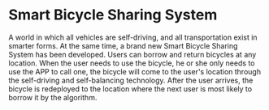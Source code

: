 # Smart Bicycle Sharing System

A world in which all vehicles are self-driving, and all transportation exist in smarter forms. At the same time, a brand new Smart Bicycle Sharing System has been developed. Users can borrow and return bicycles at any location. When the user needs to use the bicycle, he or she only needs to use the APP to call one, the bicycle will come to the user's location through the self-driving and self-balancing technology. After the user arrives, the bicycle is redeployed to the location where the next user is most likely to borrow it by the algorithm.
